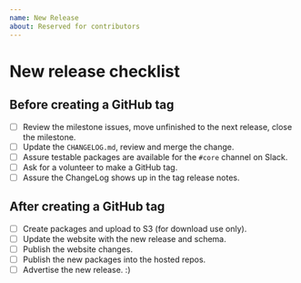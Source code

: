 ```yaml
---
name: New Release
about: Reserved for contributors
---
```


# New release checklist

## Before creating a GitHub tag

- [ ] Review the milestone issues, move unfinished to the next release, close the milestone.
- [ ] Update the `CHANGELOG.md`, review and merge the change.
- [ ] Assure testable packages are available for the `#core` channel on Slack.
- [ ] Ask for a volunteer to make a GitHub tag.
- [ ] Assure the ChangeLog shows up in the tag release notes.

## After creating a GitHub tag

- [ ] Create packages and upload to S3 (for download use only).
- [ ] Update the website with the new release and schema.
- [ ] Publish the website changes.
- [ ] Publish the new packages into the hosted repos.
- [ ] Advertise the new release. :)
